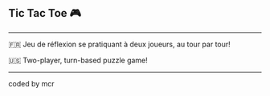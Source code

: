 ## Tic Tac Toe 🎮

------------------------

🇫🇷 Jeu de réflexion se pratiquant à deux joueurs, au tour par tour!


🇺🇸 Two-player, turn-based puzzle game! 

------------------------

coded by mcr
